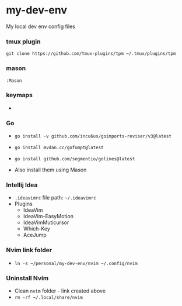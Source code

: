 # my-dev-env

My local dev env config files

### tmux plugin

`git clone https://github.com/tmux-plugins/tpm ~/.tmux/plugins/tpm`

### mason

`:Mason`

### keymaps

-

### Go

-   `go install -v github.com/incu6us/goimports-reviser/v3@latest`
-   `go install mvdan.cc/gofumpt@latest`
-   `go install github.com/segmentio/golines@latest`

-   Also install them using Mason

### Intellij Idea

-   `.ideavimrc` file path: `~/.ideavimrc`
-   Plugins
    -   IdeaVim
    -   IdeaVim-EasyMotion
    -   IdeaVimMuticursor
    -   Which-Key
    -   AceJump

### Nvim link folder
- `ln -s ~/personal/my-dev-env/nvim ~/.config/nvim`

### Uninstall Nvim
- Clean `nvim` folder - link created above
- `rm -rf ~/.local/share/nvim`
